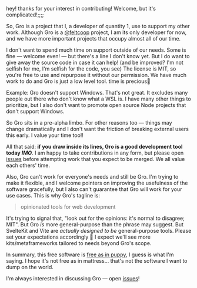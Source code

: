 hey! thanks for your interest in contributing! Welcome, but it's complicated!;;;;

So, Gro is a project that I, a developer of quantity 1, use to support my other work.
Although Gro is a [@feltcoop](https://github.com/feltcoop) project,
I am its only developer for now,
and we have more important projects that occupy almost all of our time.

I don't want to spend much time on support outside of our needs.
Some is fine — welcome even! — but there's a line I don't know yet.
But I do want to give away the source code in case it can help!
(and be improved? I'm not selfish for me, I'm selfish for the code, you see)
The license is MIT, so you're free to use and repurpose it without our permission.
We have much work to do and Gro is just a low level tool.
time is precious🌄

Example: Gro doesn't support Windows. That's not great.
It excludes many people out there who don't know what a WSL is.
I have many other things to prioritize,
but I also don't want to promote open source Node projects that don't support Windows.

So Gro sits in a pre-alpha limbo. For other reasons too —
things may change dramatically and I don't want the friction of breaking external users this early.
I value your time too!!

All that said: **if you draw inside its lines, Gro is a good development tool today _IMO_**.
I am happy to take contributions in any form,
but please open [issues](https://github.com/feltcoop/gro/issues)
before attempting work that you expect to be merged. We all value each others' time.

Also, Gro can't work for everyone's needs and still be Gro.
I'm trying to make it flexible, and I welcome pointers
on improving the usefulness of the software gracefully,
but I also can't guarantee that Gro will work for your use cases.
This is why Gro's tagline is:

> opinionated tools for web development

It's trying to signal that, "look out for the opinions: it's normal to disagree; MIT".
But Gro _is_ more general-purpose than the phrase may suggest.
But SvelteKit and Vite are _actually designed to be_ general-purpose tools.
Please set your expectations accordingly 🐢
I expect we'll see more kits/metaframeworks tailored to needs beyond Gro's scope.

In summary, this free software is
[free as in puppy](https://twitter.com/GalaxyKate/status/1371159136684105728),
I guess is what I'm saying.
I hope it's not free as in mattress... that's not the software I want to dump on the world.

I'm always interested in discussing Gro — open [issues](https://github.com/feltcoop/gro/issues)!
